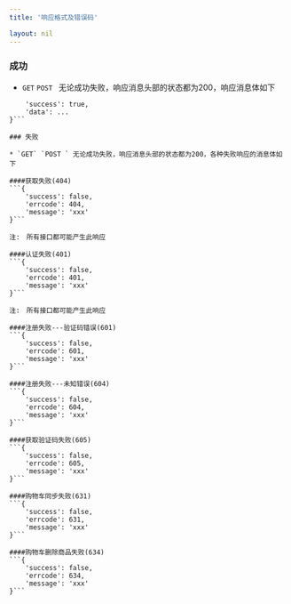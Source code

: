 ```yaml
---
title: '响应格式及错误码'

layout: nil
---
```

### 成功

* `GET` `POST ` 无论成功失败，响应消息头部的状态都为200，响应消息体如下


```{
    'success': true,
    'data': ...
}```

### 失败

* `GET` `POST ` 无论成功失败，响应消息头部的状态都为200，各种失败响应的消息体如下

####获取失败(404)
```{
    'success': false,
    'errcode': 404,	
    'message': 'xxx'	
}```

注:　所有接口都可能产生此响应

####认证失败(401)
```{
    'success': false,
    'errcode': 401,	
    'message': 'xxx'	
}```

注:　所有接口都可能产生此响应

####注册失败---验证码错误(601)
```{
    'success': false,
    'errcode': 601,	
    'message': 'xxx'	
}```

####注册失败---未知错误(604)
```{
    'success': false,
    'errcode': 604,
    'message': 'xxx'	
}```

####获取验证码失败(605)
```{
    'success': false,
    'errcode': 605,
    'message': 'xxx'	
}```

####购物车同步失败(631)
```{
    'success': false,
    'errcode': 631,
    'message': 'xxx'	
}```

####购物车删除商品失败(634)
```{
    'success': false,
    'errcode': 634,
    'message': 'xxx'	
}```
